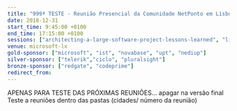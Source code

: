 ```yaml
---
title: "999ª TESTE - Reunião Presencial da Comunidade NetPonto em Lisboa"
date: 2018-12-31
start_time: 9:45:00 +0100
end_time: 17:15:00 +0100
sessions: ["architecting-a-large-software-project-lessons-learned", "lightning-talks-1", "a-maravilha-que-e-o-octopus-deploy-e-porque-deverias-usa-lo", "lightning-talks-2"]
venue: microsoft-lx
gold-sponsor: ["microsoft", "ist", "novabase", "upt", "nediup"]
silver-sponsor: ["telerik","ciclo", "pluralsight"]
bronze-sponsor: ["redgate", "codeprime"]
redirect_from:
---
```

APENAS PARA TESTE DAS PRÓXIMAS REUNIÕES... apagar na versão final
Teste a reuniões dentro das pastas (cidades/ número da reunião)
